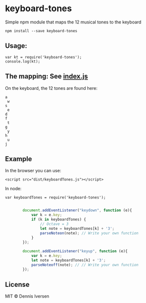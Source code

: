 # keyboard-tones

Simple npm module that maps the 12 musical tones to the keyboard

    npm install --save keyboard-tones

## Usage: 

    var kt = require('keyboard-tones');
    console.log(kt);

## The mapping: See [index.js](index.js)

On the keyboard, the 12 tones are found here: 

    a
     w
    s
     e
    d 
    f
     t
    g
     y
    h
     u
    j

## Example

In the browser you can use: 

    <script src="dist/keyboardTones.js"></script>

In node: 

    var keyboardTones = require('keyboard-tones');

~~~javascript

        document.addEventListener("keydown", function (e){
            var k = e.key;
            if (k in keyboardTones) {
                // Octave = 3
                let note = keyboardTones[k] + '3';
                parseNoteon(note); // Write your own function
            }
        });
        
        document.addEventListener("keyup", function (e){
            var k = e.key;
            let note = keyboardTones[k] + '3';
            parseNoteoff(note); // // Write your own function
        });
~~~
## License

MIT © Dennis Iversen
